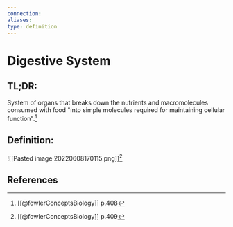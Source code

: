 ```yaml
---
connection:
aliases: 
type: definition
---
```


# Digestive System

## TL;DR:
System of organs that breaks down the nutrients and macromolecules  consumed with food "into simple molecules required for maintaining cellular function".[^2]

## Definition:
![[Pasted image 20220608170115.png]][^1]

## References

[^1]: [[@fowlerConceptsBiology]] p.409
[^2]: [[@fowlerConceptsBiology]] p.408